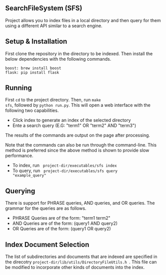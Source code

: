 SearchFileSystem (SFS)
-----------------------------------
Project allows you to index files in a local directory and then query for them using a different API similar to a search engine.

Setup & Installation
-----------------------------------
First clone the repository in the directory to be indexed. Then install the below dependencies with the following commands.

    boost: brew install boost
    flask: pip install flask

Running
-----------------------------------
First <code>cd</code> to the project directory. Then, run <code>make sfs</code>, followed by <code>python run.py</code>. This will open a web interface with the following two capabilities.
* Click index to generate an index of the selected directory
* Ente a search query (E.G: "term1" OR "term2" AND "term3") 

The results of the commands are output on the page after processing. 

Note that the commands can also be run through the command-line. This method is preferred since the above method is shown to provide slow performance.
* To index, run <code> project-dir/executables/sfs index </code>
* To query, run <code> project-dir/executables/sfs query "example_query" </code>

Querying
------------------------------------
There is support for PHRASE queries, AND queries, and OR queries. The grammar for the queries are as follows.

* PHRASE Queries are of the form: "term1 term2"
* AND Queries are of the form: (query1 AND query2)
* OR Queries are of the form: (query1 OR query2)

Index Document Selection
------------------------------------
The list of subdirectories and documents that are indexed are specified in the direcotry <code>project-dir/lib/utils/DirectoryFileUtils.h </code>. This file can be modified to incorporate other kinds of documents into the index.
